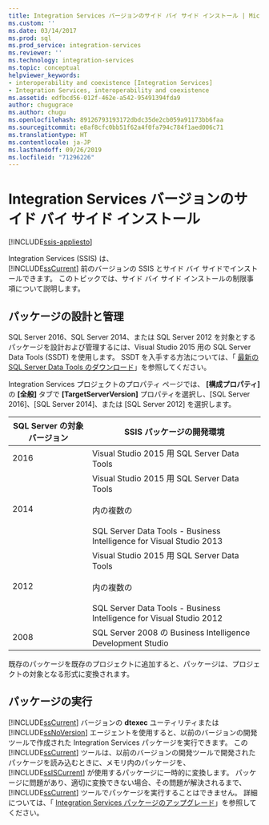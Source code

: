```yaml
---
title: Integration Services バージョンのサイド バイ サイド インストール | Microsoft Docs
ms.custom: ''
ms.date: 03/14/2017
ms.prod: sql
ms.prod_service: integration-services
ms.reviewer: ''
ms.technology: integration-services
ms.topic: conceptual
helpviewer_keywords:
- interoperability and coexistence [Integration Services]
- Integration Services, interoperability and coexistence
ms.assetid: edfbcd56-012f-462e-a542-95491394fda9
author: chugugrace
ms.author: chugu
ms.openlocfilehash: 89126793193172dbdc35de2cb059a91173bb6faa
ms.sourcegitcommit: e8af8cfc0bb51f62a4f0fa794c784f1aed006c71
ms.translationtype: HT
ms.contentlocale: ja-JP
ms.lasthandoff: 09/26/2019
ms.locfileid: "71296226"
---
```

# <a name="installing-integration-services-versions-side-by-side"></a>Integration Services バージョンのサイド バイ サイド インストール

[!INCLUDE[ssis-appliesto](../../includes/ssis-appliesto-ssvrpluslinux-asdb-asdw-xxx.md)]


  Integration Services (SSIS) は、   
      [!INCLUDE[ssCurrent](../../includes/sscurrent-md.md)] 前のバージョンの SSIS とサイド バイ サイドでインストールできます。 このトピックでは、サイド バイ サイド インストールの制限事項について説明します。  
  
## <a name="designing-and-maintaining-packages"></a>パッケージの設計と管理  
 SQL Server 2016、SQL Server 2014、または SQL Server 2012 を対象とするパッケージを設計および管理するには、Visual Studio 2015 用の SQL Server Data Tools (SSDT) を使用します。 SSDT を入手する方法については、「 [最新の SQL Server Data Tools のダウンロード](../../ssdt/download-sql-server-data-tools-ssdt.md)」を参照してください。  
  
 Integration Services プロジェクトのプロパティ ページでは、 **[構成プロパティ]** の **[全般]** タブで **[TargetServerVersion]** プロパティを選択し、[SQL Server 2016]、[SQL Server 2014]、または [SQL Server 2012] を選択します。  
  
|SQL Server の対象バージョン|SSIS パッケージの開発環境|  
|----------------------------------|-----------------------------------------------|  
|2016|Visual Studio 2015 用 SQL Server Data Tools|  
|2014|Visual Studio 2015 用 SQL Server Data Tools<br /><br /> 内の複数の<br /><br /> SQL Server Data Tools - Business Intelligence for Visual Studio 2013|  
|2012|Visual Studio 2015 用 SQL Server Data Tools<br /><br /> 内の複数の<br /><br /> SQL Server Data Tools - Business Intelligence for Visual Studio 2012|  
|2008|SQL Server 2008 の Business Intelligence Development Studio|  
  
 既存のパッケージを既存のプロジェクトに追加すると、パッケージは、プロジェクトの対象となる形式に変換されます。  
  
## <a name="running-packages"></a>パッケージの実行  
 [!INCLUDE[ssCurrent](../../includes/sscurrent-md.md)] バージョンの **dtexec** ユーティリティまたは [!INCLUDE[ssNoVersion](../../includes/ssnoversion-md.md)] エージェントを使用すると、以前のバージョンの開発ツールで作成された Integration Services パッケージを実行できます。 この [!INCLUDE[ssCurrent](../../includes/sscurrent-md.md)] ツールは、以前のバージョンの開発ツールで開発されたパッケージを読み込むときに、メモリ内のパッケージを、 [!INCLUDE[ssISCurrent](../../includes/ssiscurrent-md.md)] が使用するパッケージに一時的に変換します。 パッケージに問題があり、適切に変換できない場合、その問題が解決されるまで、 [!INCLUDE[ssCurrent](../../includes/sscurrent-md.md)] ツールでパッケージを実行することはできません。 詳細については、「 [Integration Services パッケージのアップグレード](../../integration-services/install-windows/upgrade-integration-services-packages.md)」を参照してください。  
  
  
